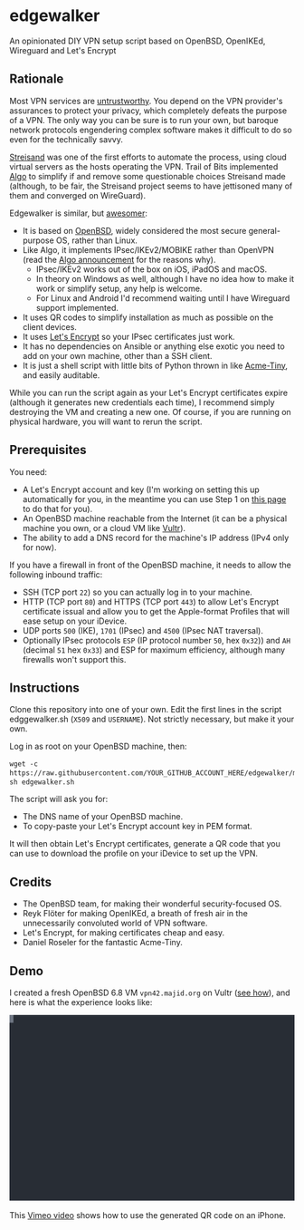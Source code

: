 # edgewalker
An opinionated DIY VPN setup script based on OpenBSD, OpenIKEd, Wireguard and Let's Encrypt

## Rationale

Most VPN services are [untrustworthy](https://mjtsai.com/blog/2019/07/16/most-free-vpn-apps-secretly-owned-by-china/). You depend on the VPN provider's assurances to protect your privacy, which completely defeats the purpose of a VPN. The only way you can be sure is to run your own, but baroque network protocols engendering complex software makes it difficult to do so even for the technically savvy.

[Streisand](https://github.com/StreisandEffect/streisand) was one of the first efforts to automate the process, using cloud virtual servers as the hosts operating the VPN. Trail of Bits implemented [Algo](https://blog.trailofbits.com/2016/12/12/meet-algo-the-vpn-that-works/) to simplify if and remove some questionable choices Streisand made (although, to be fair, the Streisand project seems to have jettisoned many of them and converged on WireGuard).

Edgewalker is similar, but [awesomer](https://xkcd.com/483/):

* It is based on [OpenBSD](https://www.openbsd.org/), widely considered the most secure general-purpose OS, rather than Linux.
* Like Algo, it implements IPsec/IKEv2/MOBIKE rather than OpenVPN (read the [Algo announcement](https://blog.trailofbits.com/2016/12/12/meet-algo-the-vpn-that-works/) for the reasons why).
  * IPsec/IKEv2 works out of the box on iOS, iPadOS and macOS.
  * In theory on Windows as well, although I have no idea how to make it work or simplify setup, any help is welcome.
  * For Linux and Android I'd recommend waiting until I have Wireguard support implemented.
* It uses QR codes to simplify installation as much as possible on the client devices.
* It uses [Let's Encrypt](https://letsencrypt.org/) so your IPsec certificates just work.
* It has no dependencies on Ansible or anything else exotic you need to add on your own machine, other than a SSH client.
* It is just a shell script with little bits of Python thrown in like [Acme-Tiny](https://github.com/diafygi/acme-tiny), and easily auditable.

While you can run the script again as your Let's Encrypt certificates expire (although it generates new credentials each time), I recommend simply destroying the VM and creating a new one. Of course, if you are running on physical hardware, you will want to rerun the script.

## Prerequisites

You need:

* A Let's Encrypt account and key (I'm working on setting this up automatically for you, in the meantime you can use Step 1 on [this page](https://gethttpsforfree.com/) to do that for you).
* An OpenBSD machine reachable from the Internet (it can be a physical machine you own, or a cloud VM like [Vultr](https://www.vultr.com/)).
* The ability to add a DNS record for the machine's IP address (IPv4 only for now).

If you have a firewall in front of the OpenBSD machine, it needs to allow the following inbound traffic:

* SSH (TCP port `22`) so you can actually log in to your machine.
* HTTP (TCP port `80`) and HTTPS (TCP port `443`) to allow Let's Encrypt certificate issual and allow you to get the Apple-format Profiles that will ease setup on your iDevice.
* UDP ports `500` (IKE), `1701` (IPsec) and `4500` (IPsec NAT traversal).
* Optionally IPsec protocols `ESP` (IP protocol number `50`, hex `0x32`)) and `AH` (decimal `51` hex `0x33`) and ESP for maximum efficiency, although many firewalls won't support this.

## Instructions

Clone this repository into one of your own.
Edit the first lines in the script edggewalker.sh (`X509` and `USERNAME`). Not strictly necessary, but make it your own.

Log in as root on your OpenBSD machine, then:

```
wget -c https://raw.githubusercontent.com/YOUR_GITHUB_ACCOUNT_HERE/edgewalker/main/edgewalker.sh
sh edgewalker.sh
```

The script will ask you for:

* The DNS name of your OpenBSD machine.
* To copy-paste your Let's Encrypt account key in PEM format.

It will then obtain Let's Encrypt certificates, generate a QR code that you can use to download the profile on your iDevice to set up the VPN.

## Credits

* The OpenBSD team, for making their wonderful security-focused OS.
* Reyk Flöter for making OpenIKEd, a breath of fresh air in the unnecessarily convoluted world of VPN software.
* Let's Encrypt, for making certificates cheap and easy.
* Daniel Roseler for the fantastic Acme-Tiny.

## Demo

I created a fresh OpenBSD 6.8 VM `vpn42.majid.org` on Vultr ([see how](vultr.m4v)), and here is what the experience looks like:

![Sample run of Edgewalker](edgewalker.svg)

This [Vimeo video](https://vimeo.com/485183891) shows how to use the generated QR code on an iPhone.
